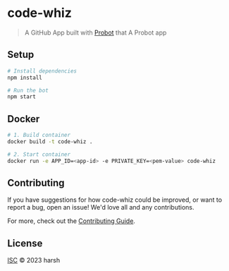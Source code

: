 # code-whiz

> A GitHub App built with [Probot](https://github.com/probot/probot) that A Probot app

## Setup

```sh
# Install dependencies
npm install

# Run the bot
npm start
```

## Docker

```sh
# 1. Build container
docker build -t code-whiz .

# 2. Start container
docker run -e APP_ID=<app-id> -e PRIVATE_KEY=<pem-value> code-whiz
```

## Contributing

If you have suggestions for how code-whiz could be improved, or want to report a bug, open an issue! We'd love all and any contributions.

For more, check out the [Contributing Guide](CONTRIBUTING.md).

## License

[ISC](LICENSE) © 2023 harsh

